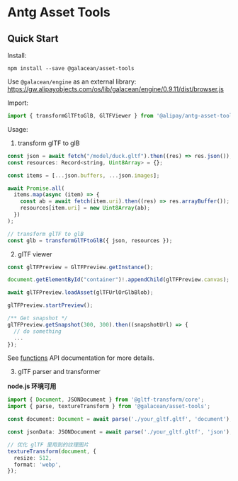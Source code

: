 # Antg Asset Tools

## Quick Start

Install:

```shell
npm install --save @galacean/asset-tools
```

Use `@galacean/engine` as an external library: https://gw.alipayobjects.com/os/lib/galacean/engine/0.9.11/dist/browser.js

Import:

```javascript
import { transformGlTFtoGlB, GlTFViewer } from '@alipay/antg-asset-tools';
```

Usage:

1. transform glTF to glB

```javascript
const json = await fetch("/model/duck.gltf").then((res) => res.json());
const resources: Record<string, Uint8Array> = {};

const items = [...json.buffers, ...json.images];

await Promise.all(
  items.map(async (item) => {
    const ab = await fetch(item.uri).then((res) => res.arrayBuffer());
    resources[item.uri] = new Uint8Array(ab);
  })
);

// transform glTF to glB
const glb = transformGlTFtoGlB({ json, resources });
```

2. glTF viewer

```javascript
const glTFPreview = GlTFPreview.getInstance();

document.getElementById("container")!.appendChild(glTFPreview.canvas);

await glTFPreview.loadAsset(glTFUrlOrGlbBlob);

glTFPreview.startPreview();

/** Get snapshot */
glTFPreview.getSnapshot(300, 300).then((snapshotUrl) => {
  // do something
  ...
});
```

See [functions](./docs/classes/GlTFPreview.md) API documentation for more details.

3. glTF parser and transformer

**node.js 环境可用**

```typescript
import { Document, JSONDocument } from '@gltf-transform/core';
import { parse, textureTransform } from '@galacean/asset-tools';

const document: Document = await parse('./your_gltf.gltf', 'document');

const jsonData: JSONDocument = await parse('./your_gltf.gltf', 'json');

// 优化 glTF 里用到的纹理图片
textureTransform(document, {
  resize: 512,
  format: 'webp',
});

```